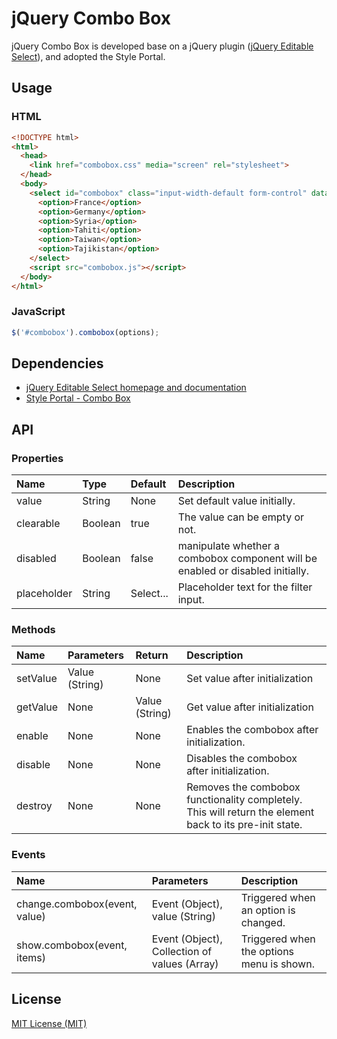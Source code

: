 # jQuery Combo Box

jQuery Combo Box is developed base on a jQuery plugin ([jQuery Editable Select](https://www.npmjs.com/package/jquery-editable-select)), and adopted the Style Portal.

## Usage
### HTML
```html
<!DOCTYPE html>
<html>
  <head>
    <link href="combobox.css" media="screen" rel="stylesheet">
  </head>
  <body>
    <select id="combobox" class="input-width-default form-control" data-toggle="combobox">
      <option>France</option>
      <option>Germany</option>
      <option>Syria</option>
      <option>Tahiti</option>
      <option>Taiwan</option>
      <option>Tajikistan</option>
    </select>
    <script src="combobox.js"></script>
  </body>
</html>
```

### JavaScript
```javascript
$('#combobox').combobox(options);
```

## Dependencies
* [jQuery Editable Select homepage and documentation](http://indrimuska.github.io/jquery-editable-select/)
* [Style Portal - Combo Box](http://style-portal.tw.trendnet.org/#/styles/minimalism/1.7.0/65ce6af3-87b9-45ed-b1e7-56f1b1ad3745)


## API
### Properties
Name           | Type    | Default   | Description
:---           | :---    | :-------- | :----------
value          | String  | None      | Set default value initially.
clearable      | Boolean | true      | The value can be empty or not.
disabled       | Boolean | false     | manipulate whether a combobox component will be enabled or disabled initially.
placeholder    | String  | Select... | Placeholder text for the filter input.


### Methods
Name           | Parameters     | Return        | Description
:---           | :------------- | :------------ | :----------
setValue       | Value (String) | None          | Set value after initialization
getValue       | None           | Value (String)| Get value after initialization
enable         | None           | None          | Enables the combobox after initialization.
disable        | None           | None          | Disables the combobox after initialization.
destroy        | None           | None          | Removes the combobox functionality completely. This will return the element back to its pre-init state.

### Events
Name                           | Parameters                                   | Description
:----------------------------- | :------------------------------------------- | :----------------------------------
change.combobox(event, value)  | Event (Object), value (String)               | Triggered when an option is changed.
show.combobox(event, items)    | Event (Object), Collection of values (Array) | Triggered when the options menu is shown.
## License
[MIT License (MIT)](http://opensource.org/licenses/MIT)
